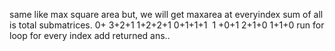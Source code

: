 same like max square area but, we will get maxarea at everyindex sum of all is total submatrices.
0+ 3+2+1
1+2+2+1
0+1+1+1
​
1 +0+1
2+1+0
1+1+0
run for loop for every index
add returned ans..
​